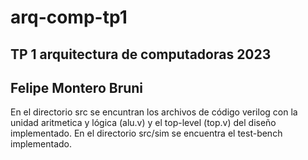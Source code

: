 # arq-comp-tp1
## TP 1 arquitectura de computadoras 2023

## Felipe Montero Bruni

En el directorio src se encuntran los archivos de código verilog con la unidad aritmetica y lógica (alu.v) y el top-level (top.v) del diseño implementado.
En el directorio src/sim se encuentra el test-bench implementado.
